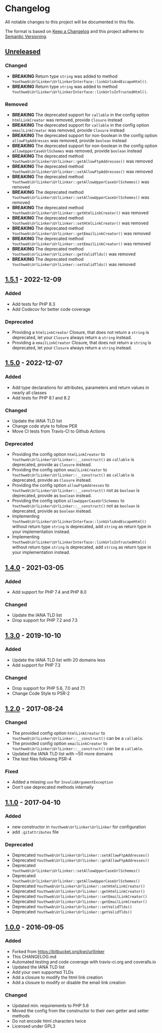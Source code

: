 # Changelog

All notable changes to this project will be documented in this file.

The format is based on [Keep a Changelog](http://keepachangelog.com/en/1.0.0/)
and this project adheres to [Semantic Versioning](http://semver.org/spec/v2.0.0.html).

## [Unreleased](https://github.com/youthweb/urllinker/compare/1.5.1...main)

### Changed

- **BREAKING** Return type `string` was added to method `Youthweb\UrlLinker\UrlLinkerInterface::linkUrlsAndEscapeHtml()`.
- **BREAKING** Return type `string` was added to method `Youthweb\UrlLinker\UrlLinkerInterface::linkUrlsInTrustedHtml()`.

### Removed

- **BREAKING** The deprecated support for `callable` in the config option `htmlLinkCreator` was removed, provide `Closure` instead
- **BREAKING** The deprecated support for `callable` in the config option `emailLinkCreator` was removed, provide `Closure` instead
- **BREAKING** The deprecated support for non-boolean in the config option `allowFtpAddresses` was removed, provide `boolean` instead
- **BREAKING** The deprecated support for non-boolean in the config option `allowUpperCaseUrlSchemes` was removed, provide `boolean` instead
- **BREAKING** The deprecated method `Youthweb\UrlLinker\UrlLinker::getAllowFtpAddresses()` was removed
- **BREAKING** The deprecated method `Youthweb\UrlLinker\UrlLinker::setAllowFtpAddresses()` was removed
- **BREAKING** The deprecated method `Youthweb\UrlLinker\UrlLinker::getAllowUpperCaseUrlSchemes()` was removed
- **BREAKING** The deprecated method `Youthweb\UrlLinker\UrlLinker::setAllowUpperCaseUrlSchemes()` was removed
- **BREAKING** The deprecated method `Youthweb\UrlLinker\UrlLinker::getHtmlLinkCreator()` was removed
- **BREAKING** The deprecated method `Youthweb\UrlLinker\UrlLinker::setHtmlLinkCreator()` was removed
- **BREAKING** The deprecated method `Youthweb\UrlLinker\UrlLinker::getEmailLinkCreator()` was removed
- **BREAKING** The deprecated method `Youthweb\UrlLinker\UrlLinker::setEmailLinkCreator()` was removed
- **BREAKING** The deprecated method `Youthweb\UrlLinker\UrlLinker::getValidTlds()` was removed
- **BREAKING** The deprecated method `Youthweb\UrlLinker\UrlLinker::setValidTlds()` was removed

## [1.5.1](https://github.com/youthweb/urllinker/compare/1.5.0...1.5.1) - 2022-12-09

### Added

- Add tests for PHP 8.3
- Add Codecov for better code coverage

### Deprecated

- Providing a `htmlLinkCreator` Closure, that does not return a `string` is deprecated, let your `Closure` always return a `string` instead.
- Providing a `emailLinkCreator` Closure, that does not return a `string` is deprecated, let your `Closure` always return a `string` instead.

## [1.5.0](https://github.com/youthweb/urllinker/compare/1.4.0...1.5.0) - 2022-12-07

### Added

- Add type declarations for attributes, parameters and return values in nearly all classes
- Add tests for PHP 8.1 and 8.2

### Changed

- Update the IANA TLD list
- Change code style to follow PER
- Move CI tests from Travis-CI to Github Actions

### Deprecated

- Providing the config option `htmlLinkCreator` to `Youthweb\UrlLinker\UrlLinker::__construct()` as `callable` is deprecated, provide as `Closure` instead.
- Providing the config option `emailLinkCreator` to `Youthweb\UrlLinker\UrlLinker::__construct()` as `callable` is deprecated, provide as `Closure` instead.
- Providing the config option `allowFtpAddresses` to `Youthweb\UrlLinker\UrlLinker::__construct()` not as `boolean` is deprecated, provide as `boolean` instead.
- Providing the config option `allowUpperCaseUrlSchemes` to `Youthweb\UrlLinker\UrlLinker::__construct()` not as `boolean` is deprecated, provide as `boolean` instead.
- Implementing `Youthweb\UrlLinker\UrlLinkerInterface::linkUrlsAndEscapeHtml()` without return type `string` is deprecated, add `string` as return type in your implementation instead.
- Implementing `Youthweb\UrlLinker\UrlLinkerInterface::linkUrlsInTrustedHtml()` without return type `string` is deprecated, add `string` as return type in your implementation instead.

## [1.4.0](https://github.com/youthweb/urllinker/compare/1.3.0...1.4.0) - 2021-03-05

### Added

- Add support for PHP 7.4 and PHP 8.0

### Changed

- Update the IANA TLD list
- Drop support for PHP 7.2 and 7.3

## [1.3.0](https://github.com/youthweb/urllinker/compare/1.2.0...1.3.0) - 2019-10-10

### Added

- Update the IANA TLD list with 20 domains less
- Add support for PHP 7.3

### Changed

- Drop support for PHP 5.6, 7.0 and 7.1
- Change Code Style to PSR-2

## [1.2.0](https://github.com/youthweb/urllinker/compare/1.1.0...1.2.0) - 2017-08-24

### Changed

- The provided config option `htmlLinkCreator` to `Youthweb\UrlLinker\UrlLinker::__construct()` can be a `callable`.
- The provided config option `emailLinkCreator` to `Youthweb\UrlLinker\UrlLinker::__construct()` can be a `callable`.
- Updated the IANA TLD list with ~50 more domains
- The test files following PSR-4

### Fixed

- Added a missing `use` for `InvalidArgumentException`
- Don't use deprecated methods internally

## [1.1.0](https://github.com/youthweb/urllinker/compare/1.0.0...1.1.0) - 2017-04-10

### Added

- new constructor in `Youthweb\UrlLinker\UrlLinker` for configuration
- add `.gitattributes` file

### Deprecated

- Deprecated `Youthweb\UrlLinker\UrlLinker::setAllowFtpAddresses()`
- Deprecated `Youthweb\UrlLinker\UrlLinker::getAllowFtpAddresses()`
- Deprecated `Youthweb\UrlLinker\UrlLinker::setAllowUpperCaseUrlSchemes()`
- Deprecated `Youthweb\UrlLinker\UrlLinker::getAllowUpperCaseUrlSchemes()`
- Deprecated `Youthweb\UrlLinker\UrlLinker::setHtmlLinkCreator()`
- Deprecated `Youthweb\UrlLinker\UrlLinker::getHtmlLinkCreator()`
- Deprecated `Youthweb\UrlLinker\UrlLinker::setEmailLinkCreator()`
- Deprecated `Youthweb\UrlLinker\UrlLinker::getEmailLinkCreator()`
- Deprecated `Youthweb\UrlLinker\UrlLinker::setValidTlds()`
- Deprecated `Youthweb\UrlLinker\UrlLinker::getValidTlds()`

## [1.0.0](https://github.com/youthweb/urllinker/compare/a173dfe2f6ff5a4423612b423323e94b5d2f58e2...1.0.0) - 2016-09-05

### Added

- Forked from https://bitbucket.org/kwi/urllinker
- This CHANGELOG.md
- Automated testing and code coverage with travis-ci.org and coveralls.io
- Updated the IANA TLD list
- Add your own supported TLDs
- Add a closure to modify the html link creation
- Add a closure to modify or disable the email link creation

### Changed

- Updated min. requirements to PHP 5.6
- Moved the config from the constructor to their own getter and setter methods
- Do not encode html characters twice
- Licensed under GPL3
